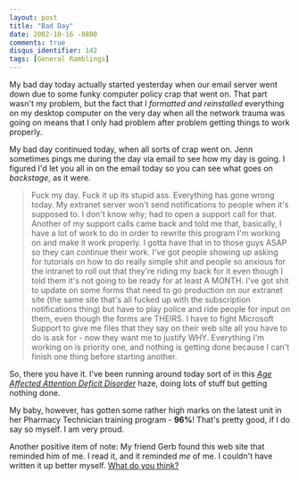 ```yaml
---
layout: post
title: "Bad Day"
date: 2002-10-16 -0800
comments: true
disqus_identifier: 142
tags: [General Ramblings]
---
```

My bad day today actually started yesterday when our email server went
down due to some funky computer policy crap that went on. That part
wasn't my problem, but the fact that I *formatted and reinstalled*
everything on my desktop computer on the very day when all the network
trauma was going on means that I only had problem after problem getting
things to work properly.
 
 My bad day continued today, when all sorts of crap went on. Jenn
sometimes pings me during the day via email to see how my day is going.
I figured I'd let you all in on the email today so you can see what goes
on *backstage*, as it were.
 
> Fuck my day. Fuck it up its stupid ass. Everything has gone wrong
> today. My extranet server won't send notifications to people when it's
> supposed to. I don't know why; had to open a support call for that.
> Another of my support calls came back and told me that, basically, I
> have a lot of work to do in order to rewrite this program I'm working
> on and make it work properly. I gotta have that in to those guys ASAP
> so they can continue their work. I've got people showing up asking for
> tutorials on how to do really simple shit and people so anxious for
> the intranet to roll out that they're riding my back for it even
> though I told them it's not going to be ready for at least A MONTH.
> I've got shit to update on some forms that need to go production on
> our extranet site (the same site that's all fucked up with the
> subscription notifications thing) but have to play police and ride
> people for input on them, even though the forms are THEIRS. I have to
> fight Microsoft Support to give me files that they say on their web
> site all you have to do is ask for - now they want me to justify WHY.
> Everything I'm working on is priority one, and nothing is getting done
> because I can't finish one thing before starting another.

So, there you have it. I've been running around today sort of in this
[*Age Affected Attention Deficit
Disorder*](http://groups.yahoo.com/group/pwasoh/message/937) haze, doing
lots of stuff but getting nothing done.
 
 My baby, however, has gotten some rather high marks on the latest unit
in her Pharmacy Technician training program - **96%**! That's pretty
good, if I do say so myself. I am very proud.
 
 Another positive item of note: My friend Gerb found this web site that
reminded him of me. I read it, and it reminded *me* of me. I couldn't
have written it up better myself. [What do you
think?](http://www.fleetmack.com/~maddox/irule.html)
